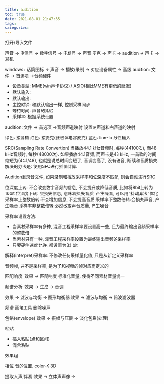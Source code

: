 ```yaml
---
title: audition
toc: true
date: 2021-08-01 21:47:35
tags:
categories:
---
```



打开/导入文件


声音 -> 电信号 -> 数字信号 -> 电信号 -> 声音
麦克 -> 声卡   -> audition -> 声卡  -> 耳机

windows : 话筒图标 -> 声音 -> 播放/录制 -> 对应设备属性 -> 高级
audition: 文件 -> 首选项 ->音频硬件
- 设备类型: MME(win声卡协议) / ASIO(相比MME有更低的延迟)
- 默认输入:
- 默认输出:
- 主控时钟: 和默认输出一样, 控制采样同步
- 等待时间: 声音的延迟
- 采样率: 根据系统设置

audition: 文件 -> 首选项 ->音频声道映射
设置左声道和右声道的映射


绿色: 接音箱
红色: 接麦克(驻极体电容麦克)
蓝色: line-in 线性输入


SRC(Sampling Rate Convertion)
当播放44.1 kHz音频时, 每秒(44100次), 而48 kHz音频时, 每秒(48000次). 如果播放44.1音频, 而声卡是48 kHz, 一首歌的时间缩短为(44.1/48), 也就是说总时间变短了, 音调变高了, 没有破音, 断续和音质损失. 
解决的办法是: 使用SRC进行插值计算.

Audition里录音文件, 如果录制和播放采样率和位深度不匹配, 则会自动进行SRC


位深度上转: 不会改变数字音频的信息, 不会提升或降低音质, 比如将8bit上转为16bit
位深度下转: 会损失信息, 意味着损失音质, 产生噪音, 可以用"抖动算法"优化
采样率上整数倍转:不会增加信息, 不会提高音质
采样率下整数倍转:会损失声音, 产生噪音
采样率非整数倍转:必然改变声音质量, 产生噪音

采样率设置方法:
- 当素材采样率有多种, 混音工程采样率要设置高一些, 且为最终输出音频采样率的整数倍
- 当素材只有一种, 混音工程采样率设置为最终输出音频的采样率
- 只要硬件速度允许, 都设置为32 bit



解释(interpret)采样率: 不修改任何采样量化值, 只是从新定义采样率

音频帧, 并不是采样率, 是为了和视频的帧对应而定义的


匹配响度:
效果 -> 匹配响度
标准化音量, 使得不同素材音量统一

频谱分析:
效果 -> 生成 -> 音调

效果 -> 滤波与均衡 -> 图形均衡器
效果 -> 滤波与均衡 -> 陷波滤波器

频谱 画笔工具 删除噪声


包络(envelope)
效果 -> 振幅与压限 -> 淡化包络(处理)

粘贴
- 插入粘贴(点和区间)
- 混合粘贴

效果组


相位
音的位置. color-X 3D


提取人声/伴奏
效果 -> 立体声声像 -> 